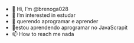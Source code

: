 - 👋 Hi, I’m @brenoga028
- 👀 I’m interested in estudar
- 🌱 querendo aprogramar e aprender
- 💞️estou aprendendo aprogramar no JavaScrapit
- 📫 How to reach me nada

<!---
brenoga028/brenoga028 is a ✨ special ✨ repository because its `README.md` (this file) appears on your GitHub profile.
You can click the Preview link to take a look at your changes.
--->
